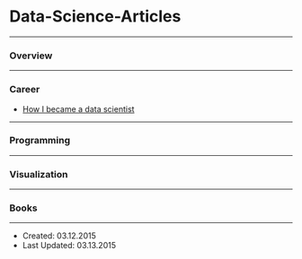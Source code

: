 # Data-Science-Articles

----

### Overview

----

### Career

- [How I became a data scientist](presentation/how_i_got_into_the_field_of_data_science.md)

----

### Programming

----

### Visualization

----

### Books

----

- Created: 03.12.2015
- Last Updated: 03.13.2015